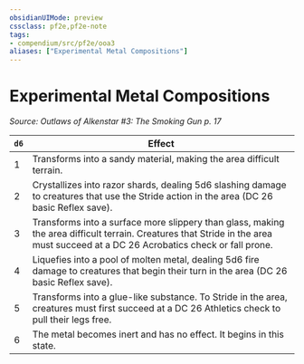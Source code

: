 ```yaml
---
obsidianUIMode: preview
cssclass: pf2e,pf2e-note
tags:
- compendium/src/pf2e/ooa3
aliases: ["Experimental Metal Compositions"]
---
```

# Experimental Metal Compositions  
*Source: Outlaws of Alkenstar #3: The Smoking Gun p. 17*  

| `d6` | Effect |
|------|--------|
| 1 | Transforms into a sandy material, making the area difficult terrain. |
| 2 | Crystallizes into razor shards, dealing 5d6 slashing damage to creatures that use the Stride action in the area (DC 26 basic Reflex save). |
| 3 | Transforms into a surface more slippery than glass, making the area difficult terrain. Creatures that Stride in the area must succeed at a DC 26 Acrobatics check or fall prone. |
| 4 | Liquefies into a pool of molten metal, dealing 5d6 fire damage to creatures that begin their turn in the area (DC 26 basic Reflex save). |
| 5 | Transforms into a glue-like substance. To Stride in the area, creatures must first succeed at a DC 26 Athletics check to pull their legs free. |
| 6 | The metal becomes inert and has no effect. It begins in this state. |